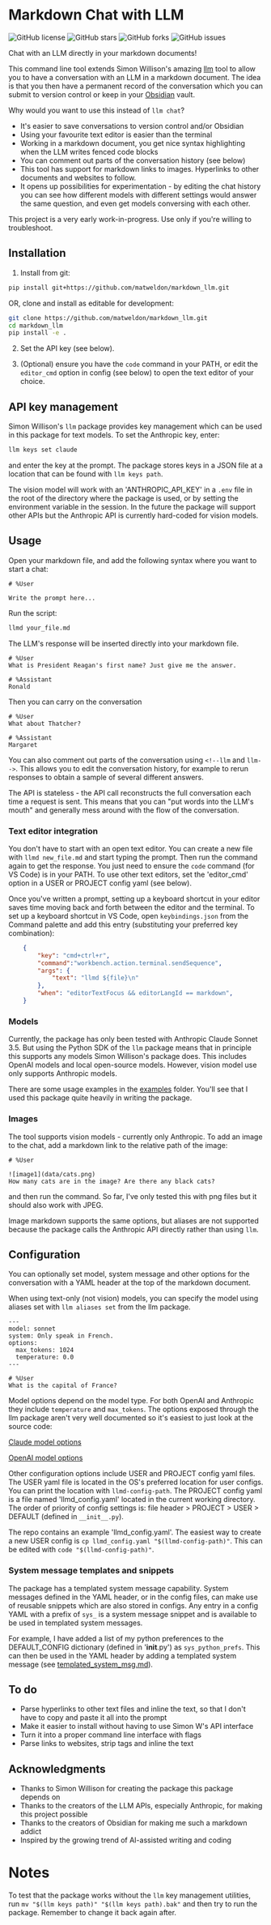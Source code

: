 # Markdown Chat with LLM

![GitHub license](https://img.shields.io/github/license/matweldon/llm_tool)
![GitHub stars](https://img.shields.io/github/stars/matweldon/llm_tool)
![GitHub forks](https://img.shields.io/github/forks/matweldon/llm_tool)
![GitHub issues](https://img.shields.io/github/issues/matweldon/llm_tool)

Chat with an LLM directly in your markdown documents!

This command line tool extends Simon Willison's amazing [llm](https://github.com/simonw/llm) tool to allow you to have a conversation with an LLM in a markdown document. The idea is that you then have a permanent record of the conversation which you can submit to version control or keep in your [Obsidian](https://obsidian.md) vault.

Why would you want to use this instead of `llm chat`?

* It's easier to save conversations to version control and/or Obsidian
* Using your favourite text editor is easier than the terminal
* Working in a markdown document, you get nice syntax highlighting when the LLM writes fenced code blocks
* You can comment out parts of the conversation history (see below)
* This tool has support for markdown links to images. Hyperlinks to other documents and websites to follow.
* It opens up possibilities for experimentation - by editing the chat history you can see how different models with different settings would answer the same question, and even get models conversing with each other.

This project is a very early work-in-progress. Use only if you're willing to troubleshoot.

## Installation

1. Install from git:

```bash
pip install git+https://github.com/matweldon/markdown_llm.git
```

OR, clone and install as editable for development:

```bash   
git clone https://github.com/matweldon/markdown_llm.git
cd markdown_llm
pip install -e .
```

2. Set the API key (see below).

3. (Optional) ensure you have the `code` command in your PATH, or edit the `editor_cmd` option in config (see below) to open the text editor of your choice.


## API key management

Simon Willison's `llm` package provides key management which can be used in this package for text models. To set the Anthropic key, enter:

```bash
llm keys set claude
```
and enter the key at the prompt. The package stores keys in a JSON file at a location that can be found with `llm keys path`.

The vision model will work with an 'ANTHROPIC_API_KEY' in a `.env` file in the root of the directory where the package is used, or by setting the environment variable in the session. In the future the package will support other APIs but the Anthropic API is currently hard-coded for vision models.

## Usage

Open your markdown file, and add the following syntax where you want to start a chat:

```
# %User

Write the prompt here...
```

Run the script:
  
```bash
llmd your_file.md
```

The LLM's response will be inserted directly into your markdown file.

```
# %User
What is President Reagan's first name? Just give me the answer.

# %Assistant
Ronald
```

Then you can carry on the conversation

```
# %User
What about Thatcher?

# %Assistant
Margaret
```

You can also comment out parts of the conversation using `<!--llm` and `llm-->`. This allows you to edit the conversation history, for example to rerun responses to obtain a sample of several different answers.

The API is stateless - the API call reconstructs the full conversation each time a request is sent. This means that you can "put words into the LLM's mouth" and generally mess around with the flow of the conversation.

### Text editor integration

You don't have to start with an open text editor. You can create a new file with `llmd new_file.md` and start typing the prompt. Then run the command again to get the response. You just need to ensure the `code` command (for VS Code) is in your PATH. To use other text editors, set the 'editor_cmd' option in a USER or PROJECT config yaml (see below).

Once you've written a prompt, setting up a keyboard shortcut in your editor saves time moving back and forth between the editor and the terminal. To set up a keyboard shortcut in VS Code, open `keybindings.json` from the Command palette and add this entry (substituting your preferred key combination):

```json
    {
        "key": "cmd+ctrl+r",
        "command":"workbench.action.terminal.sendSequence",
        "args": {
            "text": "llmd ${file}\n"
        },
        "when": "editorTextFocus && editorLangId == markdown",
    }
```


### Models

Currently, the package has only been tested with Anthropic Claude Sonnet 3.5. But using the Python SDK of the `llm` package means that in principle this supports any models Simon Willison's package does. This includes OpenAI models and local open-source models. However, vision model use only supports Anthropic models.

There are some usage examples in the [examples](examples/) folder. You'll see that I used this package quite heavily in writing the package.

### Images

The tool supports vision models - currently only Anthropic. To add an image to the chat, add a markdown link to the relative path of the image:

```
# %User

![image1](data/cats.png)
How many cats are in the image? Are there any black cats?
```

and then run the command. So far, I've only tested this with png files but it should also work with JPEG.

Image markdown supports the same options, but aliases are not supported because the package calls the Anthropic API directly rather than using `llm`.


## Configuration

You can optionally set model, system message and other options for the conversation with a YAML header at the top of the markdown document.

When using text-only (not vision) models, you can specify the model using aliases set with `llm aliases set` from the llm package.

```
---
model: sonnet 
system: Only speak in French.
options:
  max_tokens: 1024
  temperature: 0.0
---

# %User
What is the capital of France?
```

Model options depend on the model type. For both OpenAI and Anthropic they include `temperature` and `max_tokens`. The options exposed through the llm package aren't very well documented so it's easiest to just look at the source code:

[Claude model options](https://github.com/simonw/llm-claude-3/blob/18d562a730643753ee0d65c7220deac2e9cde689/llm_claude_3.py#L18)

[OpenAI model options](https://github.com/simonw/llm/blob/d654c9521235a737e59a4f1d77cf4682589123ec/llm/default_plugins/openai_models.py#L163)

Other configuration options include USER and PROJECT config yaml files. The USER yaml file is located in the OS's preferred location for user configs. You can print the location with `llmd-config-path`. The PROJECT config yaml is a file named 'llmd_config.yaml' located in the current working directory. The order of priority of config settings is: file header > PROJECT > USER > DEFAULT (defined in `__init__.py`).

The repo contains an example 'llmd_config.yaml'. The easiest way to create a new USER config is `cp llmd_config.yaml "$(llmd-config-path)"`. This can be edited with `code "$(llmd-config-path)"`.

### System message templates and snippets

The package has a templated system message capability. System messages defined in the YAML header, or in the config files, can make use of reusable snippets which are also stored in configs. Any entry in a config YAML with a prefix of `sys_` is a system message snippet and is available to be used in templated system messages.

For example, I have added a list of my python preferences to the DEFAULT_CONFIG dictionary (defined in '__init__.py') as `sys_python_prefs`. This can then be used in the YAML header by adding a templated system message (see [templated_system_msg.md](examples/templated_system_msg.md)).


## To do

* Parse hyperlinks to other text files and inline the text, so that I don't have to copy and paste it all into the prompt
* Make it easier to install without having to use Simon W's API interface
* Turn it into a proper command line interface with flags
* Parse links to websites, strip tags and inline the text

## Acknowledgments

- Thanks to Simon Willison for creating the package this package depends on
- Thanks to the creators of the LLM APIs, especially Anthropic, for making this project possible
- Thanks to the creators of Obsidian for making me such a markdown addict
- Inspired by the growing trend of AI-assisted writing and coding

# Notes

To test that the package works without the `llm` key management utilities, run `mv "$(llm keys path)" "$(llm keys path).bak"` and then try to run the package. Remember to change it back again after.
